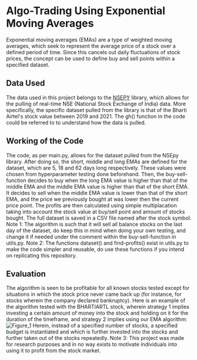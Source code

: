 # Algo-Trading Using Exponential Moving Averages
Exponential moving averages (EMAs) are a type of weighted moving averages, which seek to represent the average price of a stock over a defined period of time. Since this cancels out daily fluctuations of stock prices, the concept can be used to define buy and sell points within a specified dataset.
## Data Used
The data used in this project belongs to the [NSEPY](https://nsepy.xyz/) library, which allows for the pulling of real-time NSE (National Stock Exchange of India) data. More specifically, the specific dataset pulled from the library is that of the Bharti Airtel's stock value between 2019 and 2021. The gh() function in the code could be referred to to understand how the data is pulled.
## Working of the Code
The code, as per main.py, allows for the dataset pulled from the NSEpy library. After doing so, the short, middle and long EMAs are defined for the dataset, which are 5, 18 and 62 days long respectively. These values were chosen from hyperparameter testing done beforehand. Then, the buy-sell-function decides to buy when the long EMA value is higher than that of the middle EMA and the middle EMA value is higher than that of the short EMA. It decides to sell when the middle EMA value is lower than that of the short EMA, and the price we previously bought at was lower then the current price point. The profits are then calculated using simple multiplacation taking into account the stock value at buy/sell point and amount of stocks bought. The full dataset is saved in a CSV file named after the stock symbol. 
Note 1: The algorithm is such that it will sell all balance stocks on the last day of the dataset, do keep this in mind when doing your own testing, and change it if needed under the comment within the buy-sell-function in utils.py. 
Note 2: The functions dataset() and find-profits() exist in utils.py to make the code simpler and reusable, do use these functions if you intend on replicating this repository. 
## Evaluation 
The algorithm is seen to be profitable for all known stocks tested except for situations in which the stock price never came back up (for instance, for stocks wherein the company declared bankruptcy). Here is an example of the algorithm tested with the BHARTIARTL stock, wherein strategy 1 implies investing a certain amount of money into the stock and holding on it for the duration of the timeframe, and strategy 2 implies using our EMA algorithm: 
![Figure_1](https://user-images.githubusercontent.com/77375209/116540148-650abd80-a907-11eb-9d47-582b743421eb.png)
Herein, instead of a specified number of stocks, a specified budget is instantiated and which is further invested into the stocks and further taken out of the stocks repeatedly. 
Note 3: This project was made for research purposes and in no way exists to motivate individuals into using it to profit from the stock market. 
